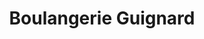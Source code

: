 ---
title: "Boulangerie Guignard"
url: /la-chaize-le-vicomte/boulangerie-guignard/
shop: boulangerie
---